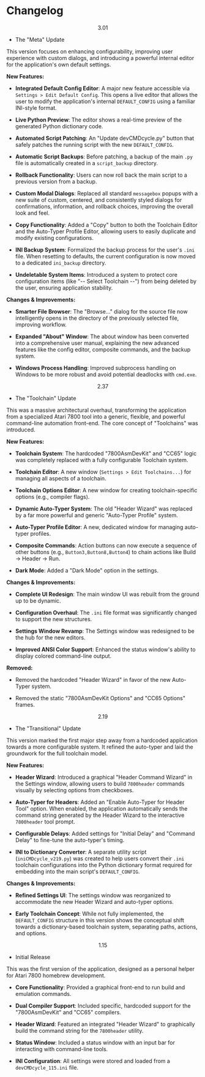 # Changelog

$$
3.01
$$

* The "Meta" Update

This version focuses on enhancing configurability, improving user experience with custom dialogs, and introducing a powerful internal editor for the application's own default settings.

**New Features:**

* **Integrated Default Config Editor**: A major new feature accessible via `Settings > Edit Default Config`. This opens a live editor that allows the user to modify the application's internal `DEFAULT_CONFIG` using a familiar INI-style format.

* **Live Python Preview**: The editor shows a real-time preview of the generated Python dictionary code.

* **Automated Script Patching**: An "Update devCMDcycle.py" button that safely patches the running script with the new `DEFAULT_CONFIG`.

* **Automatic Script Backups**: Before patching, a backup of the main `.py` file is automatically created in a `script_backup` directory.

* **Rollback Functionality**: Users can now roll back the main script to a previous version from a backup.

* **Custom Modal Dialogs**: Replaced all standard `messagebox` popups with a new suite of custom, centered, and consistently styled dialogs for confirmations, information, and rollback choices, improving the overall look and feel.

* **Copy Functionality**: Added a "Copy" button to both the Toolchain Editor and the Auto-Typer Profile Editor, allowing users to easily duplicate and modify existing configurations.

* **INI Backup System**: Formalized the backup process for the user's `.ini` file. When resetting to defaults, the current configuration is now moved to a dedicated `ini_backup` directory.

* **Undeletable System Items**: Introduced a system to protect core configuration items (like "-- Select Toolchain --") from being deleted by the user, ensuring application stability.

**Changes & Improvements:**

* **Smarter File Browser**: The "Browse..." dialog for the source file now intelligently opens in the directory of the previously selected file, improving workflow.

* **Expanded "About" Window**: The about window has been converted into a comprehensive user manual, explaining the new advanced features like the config editor, composite commands, and the backup system.

* **Windows Process Handling**: Improved subprocess handling on Windows to be more robust and avoid potential deadlocks with `cmd.exe`.

$$
2.37
$$

* The "Toolchain" Update

This was a massive architectural overhaul, transforming the application from a specialized Atari 7800 tool into a generic, flexible, and powerful command-line automation front-end. The core concept of "Toolchains" was introduced.

**New Features:**

* **Toolchain System**: The hardcoded "7800AsmDevKit" and "CC65" logic was completely replaced with a fully configurable Toolchain system.

* **Toolchain Editor**: A new window (`Settings > Edit Toolchains...`) for managing all aspects of a toolchain.

* **Toolchain Options Editor**: A new window for creating toolchain-specific options (e.g., compiler flags).

* **Dynamic Auto-Typer System**: The old "Header Wizard" was replaced by a far more powerful and generic "Auto-Typer Profile" system.

* **Auto-Typer Profile Editor**: A new, dedicated window for managing auto-typer profiles.

* **Composite Commands**: Action buttons can now execute a sequence of other buttons (e.g., `Button3,Button8,Button4`) to chain actions like Build -> Header -> Run.

* **Dark Mode**: Added a "Dark Mode" option in the settings.

**Changes & Improvements:**

* **Complete UI Redesign**: The main window UI was rebuilt from the ground up to be dynamic.

* **Configuration Overhaul**: The `.ini` file format was significantly changed to support the new structures.

* **Settings Window Revamp**: The Settings window was redesigned to be the hub for the new editors.

* **Improved ANSI Color Support**: Enhanced the status window's ability to display colored command-line output.

**Removed:**

* Removed the hardcoded "Header Wizard" in favor of the new Auto-Typer system.

* Removed the static "7800AsmDevKit Options" and "CC65 Options" frames.

$$
2.19
$$

* The "Transitional" Update

This version marked the first major step away from a hardcoded application towards a more configurable system. It refined the auto-typer and laid the groundwork for the full toolchain model.

**New Features:**

* **Header Wizard**: Introduced a graphical "Header Command Wizard" in the Settings window, allowing users to build `7800header` commands visually by selecting options from checkboxes.

* **Auto-Typer for Headers**: Added an "Enable Auto-Typer for Header Tool" option. When enabled, the application automatically sends the command string generated by the Header Wizard to the interactive `7800header` tool prompt.

* **Configurable Delays**: Added settings for "Initial Delay" and "Command Delay" to fine-tune the auto-typer's timing.

* **INI to Dictionary Converter**: A separate utility script (`iniCMDcycle_v219.py`) was created to help users convert their `.ini` toolchain configurations into the Python dictionary format required for embedding into the main script's `DEFAULT_CONFIG`.

**Changes & Improvements:**

* **Refined Settings UI**: The settings window was reorganized to accommodate the new Header Wizard and auto-typer options.

* **Early Toolchain Concept**: While not fully implemented, the `DEFAULT_CONFIG` structure in this version shows the conceptual shift towards a dictionary-based toolchain system, separating paths, actions, and options.

$$
1.15
$$

* Initial Release

This was the first version of the application, designed as a personal helper for Atari 7800 homebrew development.

* **Core Functionality**: Provided a graphical front-end to run build and emulation commands.

* **Dual Compiler Support**: Included specific, hardcoded support for the "7800AsmDevKit" and "CC65" compilers.

* **Header Wizard**: Featured an integrated "Header Wizard" to graphically build the command string for the `7800header` utility.

* **Status Window**: Included a status window with an input bar for interacting with command-line tools.

* **INI Configuration**: All settings were stored and loaded from a `devCMDcycle_115.ini` file.

